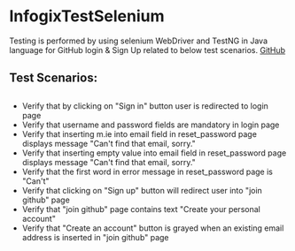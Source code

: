 # InfogixTestSelenium
Testing is performed by using selenium WebDriver and TestNG in Java language for GitHub login & Sign Up related to below test scenarios. 
[GitHub](http://www.github.com/)

## Test Scenarios:<h2>
* Verify that by clicking on "Sign in" button user is redirected to login page
* Verify that username and password fields are mandatory in login page
* Verify that inserting m.ie into email field in reset_password page displays message "Can't find that email, sorry."
* Verify that inserting empty value into email field in reset_password page displays message "Can't find that email, sorry."
* Verify that the first word in error message in reset_password page is "Can't"
* Verify that clicking on "Sign up" button will redirect user into "join github" page
* Verify that "join github" page contains text "Create your personal account"
* Verify that "Create an account" button is grayed when an existing email address is inserted in "join github" page
